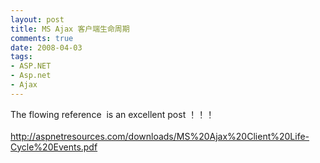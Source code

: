 ```yaml
---
layout: post
title: MS Ajax 客户端生命周期
comments: true
date: 2008-04-03
tags:
- ASP.NET
- Asp.net
- Ajax
---
```


<p>The flowing reference  is an excellent post ！！！<br /><br /><a target="_blank" href="http://aspnetresources.com/downloads/MS%20Ajax%20Client%20Life-Cycle%20Events.pdf">http://aspnetresources.com/downloads/MS%20Ajax%20Client%20Life-Cycle%20Events.pdf</a><br /><br /><br /></p>				

